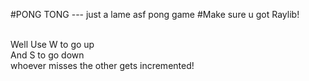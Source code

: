 #PONG TONG --- just a lame asf pong game
#Make sure u got Raylib!


   <br> Well Use W to go up
   <br>      And S to go down
                 <br>whoever misses the other gets incremented!
